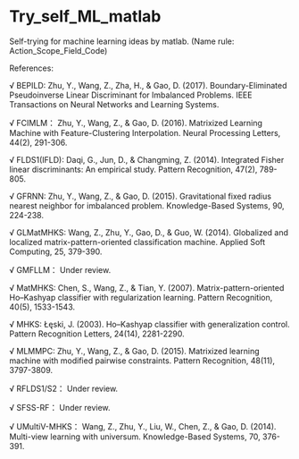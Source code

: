 # Try_self_ML_matlab
Self-trying for machine learning ideas by matlab. (Name rule: Action_Scope_Field_Code)

References:

√ BEPILD:
Zhu, Y., Wang, Z., Zha, H., & Gao, D. (2017). Boundary-Eliminated Pseudoinverse Linear Discriminant for Imbalanced Problems. IEEE Transactions on Neural Networks and Learning Systems.

√ FCIMLM：
Zhu, Y., Wang, Z., & Gao, D. (2016). Matrixized Learning Machine with Feature-Clustering Interpolation. Neural Processing Letters, 44(2), 291-306.

√ FLDS1(IFLD):
Daqi, G., Jun, D., & Changming, Z. (2014). Integrated Fisher linear discriminants: An empirical study. Pattern Recognition, 47(2), 789-805.

√ GFRNN:
Zhu, Y., Wang, Z., & Gao, D. (2015). Gravitational fixed radius nearest neighbor for imbalanced problem. Knowledge-Based Systems, 90, 224-238.

√ GLMatMHKS:
Wang, Z., Zhu, Y., Gao, D., & Guo, W. (2014). Globalized and localized matrix-pattern-oriented classification machine. Applied Soft Computing, 25, 379-390.

√ GMFLLM：
Under review.

√ MatMHKS:
Chen, S., Wang, Z., & Tian, Y. (2007). Matrix-pattern-oriented Ho–Kashyap classifier with regularization learning. Pattern Recognition, 40(5), 1533-1543.

√ MHKS:
Łęski, J. (2003). Ho–Kashyap classifier with generalization control. Pattern Recognition Letters, 24(14), 2281-2290.

√ MLMMPC:
Zhu, Y., Wang, Z., & Gao, D. (2015). Matrixized learning machine with modified pairwise constraints. Pattern Recognition, 48(11), 3797-3809.

√ RFLDS1/S2：
Under review.

√ SFSS-RF：
Under review.

√ UMultiV-MHKS：
Wang, Z., Zhu, Y., Liu, W., Chen, Z., & Gao, D. (2014). Multi-view learning with universum. Knowledge-Based Systems, 70, 376-391.
